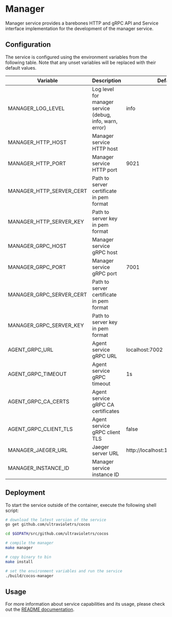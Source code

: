 # Manager

Manager service provides a barebones HTTP and gRPC API and Service interface implementation for the development of the manager service.

## Configuration

The service is configured using the environment variables from the following table. Note that any unset variables will be replaced with their default values.

| Variable                 | Description                                              | Default                           |
| ------------------------ | -------------------------------------------------------- | --------------------------------- |
| MANAGER_LOG_LEVEL        | Log level for manager service (debug, info, warn, error) | info                              |
| MANAGER_HTTP_HOST        | Manager service HTTP host                                |                                   |
| MANAGER_HTTP_PORT        | Manager service HTTP port                                | 9021                              |
| MANAGER_HTTP_SERVER_CERT | Path to server certificate in pem format                 |                                   |
| MANAGER_HTTP_SERVER_KEY  | Path to server key in pem format                         |                                   |
| MANAGER_GRPC_HOST        | Manager service gRPC host                                |                                   |
| MANAGER_GRPC_PORT        | Manager service gRPC port                                | 7001                              |
| MANAGER_GRPC_SERVER_CERT | Path to server certificate in pem format                 |                                   |
| MANAGER_GRPC_SERVER_KEY  | Path to server key in pem format                         |                                   |
| AGENT_GRPC_URL           | Agent service gRPC URL                                   | localhost:7002                    |
| AGENT_GRPC_TIMEOUT       | Agent service gRPC timeout                               | 1s                                |
| AGENT_GRPC_CA_CERTS      | Agent service gRPC CA certificates                       |                                   |
| AGENT_GRPC_CLIENT_TLS    | Agent service gRPC client TLS                            | false                             |
| MANAGER_JAEGER_URL       | Jaeger server URL                                        | http://localhost:14268/api/traces |
| MANAGER_INSTANCE_ID      | Manager service instance ID                              |                                   |

## Deployment

To start the service outside of the container, execute the following shell script:

```bash
# download the latest version of the service
go get github.com/ultravioletrs/cocos

cd $GOPATH/src/github.com/ultravioletrs/cocos

# compile the manager
make manager

# copy binary to bin
make install

# set the environment variables and run the service
./build/cocos-manager
```

## Usage

For more information about service capabilities and its usage, please check out the [README documentation](../README.md).

